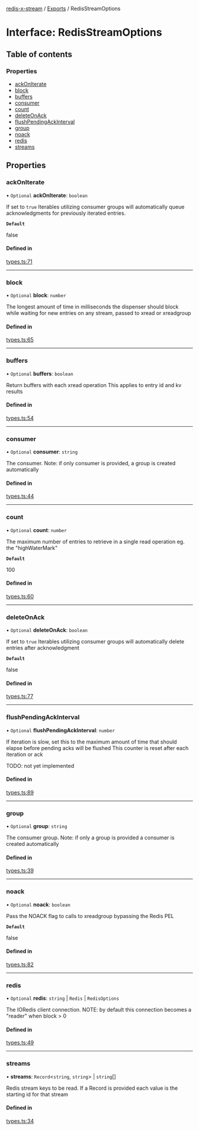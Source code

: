[redis-x-stream](../README.md) / [Exports](../modules.md) / RedisStreamOptions

# Interface: RedisStreamOptions

## Table of contents

### Properties

- [ackOnIterate](RedisStreamOptions.md#ackoniterate)
- [block](RedisStreamOptions.md#block)
- [buffers](RedisStreamOptions.md#buffers)
- [consumer](RedisStreamOptions.md#consumer)
- [count](RedisStreamOptions.md#count)
- [deleteOnAck](RedisStreamOptions.md#deleteonack)
- [flushPendingAckInterval](RedisStreamOptions.md#flushpendingackinterval)
- [group](RedisStreamOptions.md#group)
- [noack](RedisStreamOptions.md#noack)
- [redis](RedisStreamOptions.md#redis)
- [streams](RedisStreamOptions.md#streams)

## Properties

### ackOnIterate

• `Optional` **ackOnIterate**: `boolean`

If set to `true` Iterables utilizing consumer groups will
automatically queue acknowledgments for previously iterated entries.

**`Default`**

false

#### Defined in

[types.ts:71](https://github.com/calebboyd/redis-x-stream/blob/2ca6a5a/src/types.ts#L71)

___

### block

• `Optional` **block**: `number`

The longest amount of time in milliseconds the dispenser should block
while waiting for new entries on any stream, passed to xread or xreadgroup

#### Defined in

[types.ts:65](https://github.com/calebboyd/redis-x-stream/blob/2ca6a5a/src/types.ts#L65)

___

### buffers

• `Optional` **buffers**: `boolean`

Return buffers with each xread operation
This applies to entry id and kv results

#### Defined in

[types.ts:54](https://github.com/calebboyd/redis-x-stream/blob/2ca6a5a/src/types.ts#L54)

___

### consumer

• `Optional` **consumer**: `string`

The consumer.
Note: if only consumer is provided, a group is created automatically

#### Defined in

[types.ts:44](https://github.com/calebboyd/redis-x-stream/blob/2ca6a5a/src/types.ts#L44)

___

### count

• `Optional` **count**: `number`

The maximum number of entries to retrieve in a single read operation
eg. the "highWaterMark"

**`Default`**

100

#### Defined in

[types.ts:60](https://github.com/calebboyd/redis-x-stream/blob/2ca6a5a/src/types.ts#L60)

___

### deleteOnAck

• `Optional` **deleteOnAck**: `boolean`

If set to `true` Iterables utilizing consumer groups will
automatically delete entries after acknowledgment

**`Default`**

false

#### Defined in

[types.ts:77](https://github.com/calebboyd/redis-x-stream/blob/2ca6a5a/src/types.ts#L77)

___

### flushPendingAckInterval

• `Optional` **flushPendingAckInterval**: `number`

If iteration is slow, set this to the maximum amount of time that should elapse before pending acks will be flushed
This counter is reset after each iteration or ack

TODO: not yet implemented

#### Defined in

[types.ts:89](https://github.com/calebboyd/redis-x-stream/blob/2ca6a5a/src/types.ts#L89)

___

### group

• `Optional` **group**: `string`

The consumer group.
Note: if only a group is provided a consumer is created automatically

#### Defined in

[types.ts:39](https://github.com/calebboyd/redis-x-stream/blob/2ca6a5a/src/types.ts#L39)

___

### noack

• `Optional` **noack**: `boolean`

Pass the NOACK flag to calls to xreadgroup bypassing the Redis PEL

**`Default`**

false

#### Defined in

[types.ts:82](https://github.com/calebboyd/redis-x-stream/blob/2ca6a5a/src/types.ts#L82)

___

### redis

• `Optional` **redis**: `string` \| `Redis` \| `RedisOptions`

The IORedis client connection.
NOTE: by default this connection becomes a "reader" when block > 0

#### Defined in

[types.ts:49](https://github.com/calebboyd/redis-x-stream/blob/2ca6a5a/src/types.ts#L49)

___

### streams

• **streams**: `Record`<`string`, `string`\> \| `string`[]

Redis stream keys to be read. If a Record is provided each value is the starting id for that stream

#### Defined in

[types.ts:34](https://github.com/calebboyd/redis-x-stream/blob/2ca6a5a/src/types.ts#L34)
